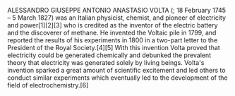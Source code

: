 ALESSANDRO GIUSEPPE ANTONIO ANASTASIO VOLTA (; 18 February 1745 – 5 March 1827) was an Italian physicist, chemist, and pioneer of electricity and power[1][2][3] who is credited as the inventor of the electric battery and the discoverer of methane. He invented the Voltaic pile in 1799, and reported the results of his experiments in 1800 in a two-part letter to the President of the Royal Society.[4][5] With this invention Volta proved that electricity could be generated chemically and debunked the prevalent theory that electricity was generated solely by living beings. Volta's invention sparked a great amount of scientific excitement and led others to conduct similar experiments which eventually led to the development of the field of electrochemistry.[6]
